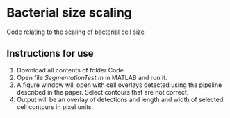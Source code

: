 # Bacterial size scaling
Code relating to the scaling of bacterial cell size

## Instructions for use
1. Download all contents of folder Code
2. Open file _SegmentationTest.m_ in MATLAB and run it. 
3. A figure window will open with cell overlays detected using the pipeline described in the paper. Select contours that are not correct. 
4. Output will be an overlay of detections and length and width of selected cell contours in pixel units. 
